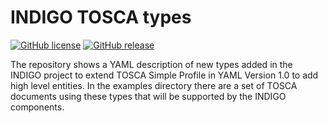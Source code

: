 # INDIGO TOSCA types

[![GitHub license](https://img.shields.io/github/license/indigo-dc/tosca-types.svg)](https://github.com/indigo-dc/tosca-types/blob/master/LICENSE)
[![GitHub release](https://img.shields.io/github/release/indigo-dc/tosca-types.svg)](https://github.com/indigo-dc/tosca-types/releases)

The repository shows a YAML description of new types added in the INDIGO project to extend TOSCA Simple Profile in YAML Version 1.0 to add high level entities.
In the examples directory there are a set of TOSCA documents using these types that will be supported by the INDIGO components.

